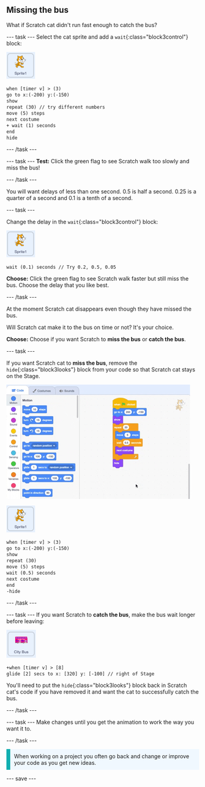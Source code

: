 ## Missing the bus

What if Scratch cat didn't run fast enough to catch the bus?

--- task ---
Select the cat sprite and add a `wait`{:class="block3control"} block:

![Scratch cat sprite](images/scratch-cat-sprite.png)

```blocks3
when [timer v] > (3) 
go to x:(-200) y:(-150) 
show
repeat (30) // try different numbers
move (5) steps 
next costume 
+ wait (1) seconds
end
hide
```

--- /task ---

--- task ---
**Test:** Click the green flag to see Scratch walk too slowly and miss the bus!

--- /task ---

You will want delays of less than one second. 0.5 is half a second. 0.25 is a quarter of a second and 0.1 is a tenth of a second. 

--- task ---

Change the delay in the `wait`{:class="block3control"} block:

![Scratch cat sprite](images/scratch-cat-sprite.png)

```blocks3
wait (0.1) seconds // Try 0.2, 0.5, 0.05
```

**Choose:** Click the green flag to see Scratch walk faster but still miss the bus. Choose the delay that you like best.

--- /task ---

At the moment Scratch cat disappears even though they have missed the bus. 

Will Scratch cat make it to the bus on time or not? It's your choice.

**Choose:** Choose if you want Scratch to **miss the bus** or **catch the bus**.

--- task ---

If you want Scratch cat to **miss the bus**, remove the `hide`{:class="block3looks"} block from your code so that Scratch cat stays on the Stage.

![](images/removing-blocks-at-script-ends.gif)

![Scratch cat sprite](images/scratch-cat-sprite.png)

```blocks3
when [timer v] > (3) 
go to x:(-200) y:(-150) 
show
repeat (30) 
move (5) steps 
wait (0.5) seconds
next costume 
end
-hide
```

--- /task ---

--- task ---
If you want Scratch to **catch the bus**, make the bus wait longer before leaving:

![Bus sprite](images/bus-sprite.png)

```blocks3
+when [timer v] > [8] 
glide [2] secs to x: [320] y: [-100] // right of Stage
```

You'll need to put the `hide`{:class="block3looks"} block back in Scratch cat's code if you have removed it and want the cat to successfully catch the bus.

--- /task ---

--- task ---
Make changes until you get the animation to work the way you want it to.

--- /task ---

<p style="border-left: solid; border-width:10px; border-color: #0faeb0; background-color: aliceblue; padding: 10px;">
When working on a project you often go back and change or improve your code as you get new ideas. 
</p>

--- save ---


